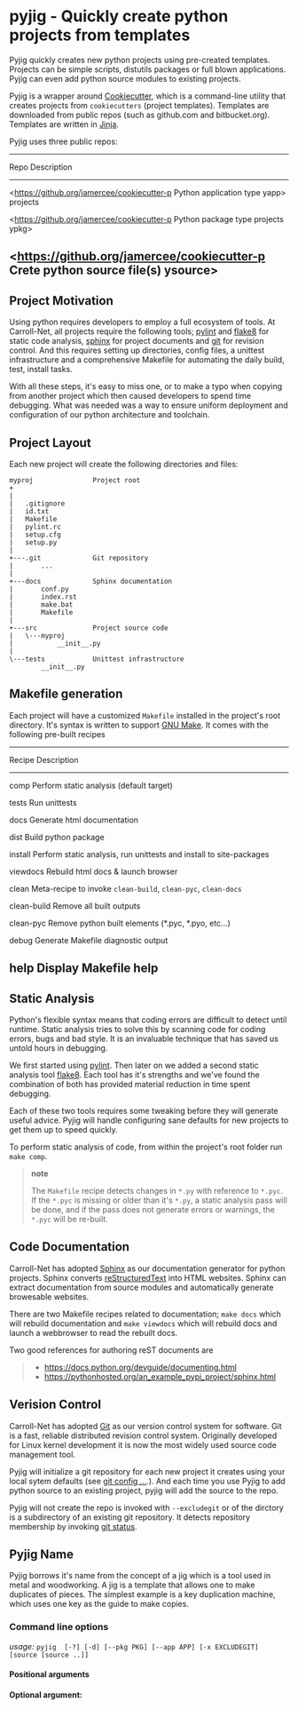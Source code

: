 pyjig - Quickly create python projects from templates
=====================================================

Pyjig quickly creates new python projects using pre-created templates.
Projects can be simple scripts, distutils packages or full blown
applications. Pyjig can even add python source modules to existing
projects.

Pyjig is a wrapper around [Cookiecutter](http://cookiecutter.rtfd.org),
which is a command-line utility that creates projects from
`cookiecutters` (project templates). Templates are downloaded from
public repos (such as github.com and bitbucket.org). Templates are
written in [Jinja](http://jina.pocoo.org).

Pyjig uses three public repos:

  ------------------------------------------------------------------------
  Repo                                        Description
  ------------------------------------------- ----------------------------
  <https://github.org/jamercee/cookiecutter-p Python application type
  yapp>                                       projects

  <https://github.org/jamercee/cookiecutter-p Python package type projects
  ypkg>                                       

  <https://github.org/jamercee/cookiecutter-p Crete python source file(s)
  ysource>                                    
  ------------------------------------------------------------------------

Project Motivation
------------------

Using python requires developers to employ a full ecosystem of tools. At
Carroll-Net, all projects require the following tools;
[pylint](http://www.pylint.org) and
[flake8](https://pypi.python.org/pypi/flake8) for static code analysis,
[sphinx](http://sphinx-doc.org) for project documents and
[git](http://git-scm.com) for revision control. And this requires
setting up directories, config files, a unittest infrastructure and a
comprehensive Makefile for automating the daily build, test, install
tasks.

With all these steps, it's easy to miss one, or to make a typo when
copying from another project which then caused developers to spend time
debugging. What was needed was a way to ensure uniform deployment and
configuration of our python architecture and toolchain.

Project Layout
--------------

Each new project will create the following directories and files:

    myproj               Project root
    +
    |
    |   .gitignore
    |   id.txt
    |   Makefile
    |   pylint.rc
    |   setup.cfg
    |   setup.py
    |
    +---.git             Git repository
    |       ...
    |
    +---docs             Sphinx documentation
    |       conf.py
    |       index.rst
    |       make.bat
    |       Makefile
    |
    +---src              Project source code
    |   \---myproj
    |           __init__.py
    |
    \---tests            Unittest infrastructure
            __init__.py

Makefile generation
-------------------

Each project will have a customized `Makefile` installed in the
project's root directory. It's syntax is written to support [GNU
Make](http://gnu.org/software/make). It comes with the following
pre-built recipes

  ------------------------------------------------------------------------
  Recipe      Description
  ----------- ------------------------------------------------------------
  comp        Perform static analysis (default target)

  tests       Run unittests

  docs        Generate html documentation

  dist        Build python package

  install     Perform static analysis, run unittests and install to
              site-packages

  viewdocs    Rebuild html docs & launch browser

  clean       Meta-recipe to invoke `clean-build`, `clean-pyc`,
              `clean-docs`

  clean-build Remove all built outputs

  clean-pyc   Remove python built elements (\*.pyc, \*.pyo, etc...)

  debug       Generate Makefile diagnostic output

  help        Display Makefile help
  ------------------------------------------------------------------------

Static Analysis
---------------

Python's flexible syntax means that coding errors are difficult to
detect until runtime. Static analysis tries to solve this by scanning
code for coding errors, bugs and bad style. It is an invaluable
technique that has saved us untold hours in debugging.

We first started using [pylint](http://www.pylint.org). Then later on we
added a second static analysis tool
[flake8](https://pypi.python.org/pypi/flake8). Each tool has it's
strengths and we've found the combination of both has provided material
reduction in time spent debugging.

Each of these two tools requires some tweaking before they will generate
useful advice. Pyjig will handle configuring sane defaults for new
projects to get them up to speed quickly.

To perform static analysis of code, from within the project's root
folder run `make comp`.

> **note**
>
> The `Makefile` recipe detects changes in `*.py` with reference to
> `*.pyc`. If the `*.pyc` is missing or older than it's `*.py`, a static
> analysis pass will be done, and if the pass does not generate errors
> or warnings, the `*.pyc` will be re-built.

Code Documentation
------------------

Carroll-Net has adopted [Sphinx](http://sphinx-doc.org) as our
documentation generator for python projects. Sphinx converts
[reStructuredText](https://en.wikipedia.org/wiki/ReStructuredText) into
HTML websites. Sphinx can extract documentation from source modules and
automatically generate browesable websites.

There are two Makefile recipes related to documentation; `make docs`
which will rebuild documentation and `make viewdocs` which will rebuild
docs and launch a webbrowser to read the rebuilt docs.

Two good references for authoring reST documents are

> -   <https://docs.python.org/devguide/documenting.html>
> -   <https://pythonhosted.org/an_example_pypi_project/sphinx.html>

Verision Control
----------------

Carroll-Net has adopted [Git](http://git-scm.org) as our version control
system for software. Git is a fast, reliable distributed revision
control system. Originally developed for Linux kernel development it is
now the most widely used source code management tool.

Pyjig will initialize a git repository for each new project it creates
using your local sytem defaults (see [git config
...](http://git-scm.com/book/en/v2/Customizing-Git-Git-Configuration).).
And each time you use Pyjig to add python source to an existing project,
pyjig will add the source to the repo.

Pyjig will not create the repo is invoked with `--excludegit` or of the
dirctory is a subdirectory of an existing git repository. It detects
repository membership by invoking [git
status](http://git-scm.com/docs/git-status).

Pyjig Name
----------

Pyjig borrows it's name from the concept of a jig which is a tool used
in metal and woodworking. A jig is a template that allows one to make
duplicates of pieces. The simplest example is a key duplication machine,
which uses one key as the guide to make copies.

### Command line options

*usage:*
`pyjig  [-?] [-d] [--pkg PKG] [--app APP] [-x EXCLUDEGIT] [source [source ..]]`

#### Positional arguments

#### Optional argument:
